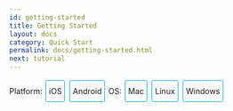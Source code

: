 ```yaml
---
id: getting-started
title: Getting Started
layout: docs
category: Quick Start
permalink: docs/getting-started.html
next: tutorial
---
```



<div class="toggler">
<style>
.toggler a {
  display: inline-block;
  padding: 10px 5px;
  margin: 2px;
  border: 1px solid #05A5D1;
  border-radius: 3px;
  text-decoration: none !important;
}
.display-os-mac .toggler .button-mac,
.display-os-linux .toggler .button-linux,
.display-os-windows .toggler .button-windows,
.display-platform-ios .toggler .button-ios,
.display-platform-android .toggler .button-android {
  background-color: #05A5D1;
  color: white;
}
block { display: none; }
.display-platform-ios.display-os-mac .ios.mac,
.display-platform-ios.display-os-linux .ios.linux,
.display-platform-ios.display-os-windows .ios.windows,
.display-platform-android.display-os-mac .android.mac,
.display-platform-android.display-os-linux .android.linux,
.display-platform-android.display-os-windows .android.windows {
  display: block;
}</style>
<span>Platform:</span>
<a href="javascript:void(0);" class="button-ios" onclick="display('platform', 'ios')">iOS</a>
<a href="javascript:void(0);" class="button-android" onclick="display('platform', 'android')">Android</a>
<span>OS:</span>
<a href="javascript:void(0);" class="button-mac" onclick="display('os', 'mac')">Mac</a>
<a href="javascript:void(0);" class="button-linux" onclick="display('os', 'linux')">Linux</a>
<a href="javascript:void(0);" class="button-windows" onclick="display('os', 'windows')">Windows</a>
</div>

<!-- ######### LINUX AND WINDOWS for iOS ##################### -->

<block class="linux windows ios" />

## Unsupported

<div>Unfortunately, Apple only lets you develop for iOS on a Mac machine. Please check out the <a href="" onclick="display('platform', 'android')">Android</a> instructions instead.</div>

<center><img src="img/react-native-sorry-not-supported.png" width="150"></img></center>

<!-- ######### MAC for iOS ##################### -->

<block class="mac ios android" />

## Installation

### Required Prerequisites

#### Homebrew

[Homebrew](http://brew.sh/), in order to install the required NodeJS, in addition to some
recommended installs.

```
/usr/bin/ruby -e "$(curl -fsSL https://raw.githubusercontent.com/Homebrew/install/master/install)"
```

#### Node

Use Homebrew to install [Node.js](https://nodejs.org/).

> NodeJS 4.0 or greater is required for React Native. The default Homebrew package for Node is
> currently 6.0, so that is not an issue.  

```
brew install node
```

#### React Native Command Line Tools

The React Native command line tools allow you to easily create and initialize projects, etc.

```
npm install -g react-native-cli
```

> If you see the error, `EACCES: permission denied`, please run the command:
> `sudo npm install -g react-native-cli`.

<block class="mac ios" />

#### Xcode

[Xcode](https://developer.apple.com/xcode/downloads/) 7.0 or higher. Open the App Store or go to https://developer.apple.com/xcode/downloads/. This will also install `git` as well.

<block class="mac android" />

#### Android Studio

[Android Studio](http://developer.android.com/sdk/index.html) 2.0 or higher.

> Android Studio requires the Java Development Kit [JDK] 1.8 or higher. You can type
> `javac -version` to see what version you have, if any. If you do not meet the JDK requirement,
> you can
> [download it](http://www.oracle.com/technetwork/java/javase/downloads/jdk8-downloads-2133151.html).

Android Studio will provide you the Android SDK and emulator required to run and test your React
Native apps.

> Unless otherwise mentioned, keep all the setup defaults intact. For example, the
> `Android Support Repository` is installed automatically with Android Studio, and we need that
> for React Native.

You will need to customize your installation:

- Choose a `Custom` installation

![custom installation](img/react-native-android-studio-custom-install.png)

- Choose both `Performance` and `Android Virtual Device`

![additional installs](img/react-native-android-studio-additional-installs.png)

- After installation, choose `Configure | SDK Manager` from the Android Studio welcome window.

![configure sdk](img/react-native-android-studio-configure-sdk.png)

- In the `SDK Platforms` window, choose `Show Package Details` and under `Android 6.0 (Marshmallow)`, make sure that `Google APIs`, `Intel x86 Atom System Image`, `Intel x86 Atom_64 System Image`, and `Google APIs Intel x86 Atom_64 System Image` are checked.

![platforms](img/react-native-android-studio-android-sdk-platforms.png)

- In the `SDK Tools` window, choose `Show Package Details` and under `Android SDK Build Tools`, make sure that `Android SDK Build-Tools 23.0.1` is selected.

![build tools](img/react-native-android-studio-android-sdk-build-tools.png)

#### ANDROID_HOME Environment Variable

Ensure the `ANDROID_HOME` environment variable points to your existing Android SDK. To do that, add
this to your `~/.bashrc`, `~/.bash_profile` (or whatever your shell uses) and re-open your terminal:

```
# If you installed the SDK without Android Studio, then it may be something like:
# /usr/local/opt/android-sdk
export ANDROID_HOME=~/Library/Android/sdk
```

<block class="mac ios android" />

### Highly Recommended Installs

#### Watchman

[Watchman](https://facebook.github.io/watchman/docs/install.html) is a tool by Facebook for watching
changes in the filesystem. It is recommended you install it for better performance.

```
brew install watchman
```

#### Flow

[Flow](http://www.flowtype.org), for static typechecking of your React Native code (when using
Flow as part of your codebase).


```
brew install flow
```

<block class="mac android" />

#### Add Android Tools Directory to your `PATH`

You can add the Android tools directory on your `PATH` in case you need to run any of the Android
tools from the command line such as `android avd`. In your `~/.bash` or `~/.bash_profile`:

```
# Your exact string here may be different.
PATH="~/Library/Android/sdk/tools:~/Library/Android/sdk/platform-tools:${PATH}"
export PATH
```

#### Gradle Daemon

Enable [Gradle Daemon](https://docs.gradle.org/2.9/userguide/gradle_daemon.html) which greatly improves incremental build times for changes in java code.

### Other Optional Installs

#### Git

Git version control. If you have installed [Xcode](https://developer.apple.com/xcode/), Git is
already installed, otherwise run the following:

```
brew install git
```

<block class="mac ios android" />

#### Nuclide

[Nuclide](http://nuclide.io) is an IDE from Facebook providing a first-class development environment
for writing, [running](http://nuclide.io/docs/platforms/react-native/#running-applications) and
[debugging](http://nuclide.io/docs/platforms/react-native/#debugging)
[React Native](http://nuclide.io/docs/platforms/react-native/) applications.

Get started with Nuclide [here](http://nuclide.io/docs/quick-start/getting-started/).

<block class="mac android" />

#### Genymotion

Genymotion is an alternative to the stock Google emulator that comes with Android Studio.
However, it's only free for personal use. If you want to use the stock Google emulator, see below.

1. Download and install [Genymotion](https://www.genymotion.com/).
2. Open Genymotion. It might ask you to install VirtualBox unless you already have it.
3. Create a new emulator and start it.
4. To bring up the developer menu press ⌘+M

### Troubleshooting

#### Virtual Device Not Created When Installing Android Studio

There is a [known bug](https://code.google.com/p/android/issues/detail?id=207563) on some versions
of Android Studio where a virtual device will not be created, even though you selected it in the
installation sequence. You may see this at the end of the installation:

```
Creating Android virtual device
Unable to create a virtual device: Unable to create Android virtual device
```

If you see this, run `android avd` and create the virtual device manually.

![avd](img/react-native-android-studio-avd.png)

Then select the new device in the AVD Manager window and click `Start...`.

#### Shell Command Unresponsive Exception

If you encounter:

```
Execution failed for task ':app:installDebug'.
  com.android.builder.testing.api.DeviceException: com.android.ddmlib.ShellCommandUnresponsiveException
```

try downgrading your Gradle version to 1.2.3 in `<project-name>/android/build.gradle` (https://github.com/facebook/react-native/issues/2720)


<!-- ######### LINUX and WINDOWS for ANDROID ##################### -->

<block class="linux windows android" />

## Installation

### Required Prerequisites

<block class="windows android" />

#### Chocolatey

[Chocolatey](https://chocolatey.org) is a package manager for Windows similar to `yum` and
`apt-get`. See the [website](https://chocolatey.org) for updated instructions, but installing from
the Terminal should be something like:

```
@powershell -NoProfile -ExecutionPolicy Bypass -Command "iex ((new-object net.webclient).DownloadString('https://chocolatey.org/install.ps1'))" && SET PATH=%PATH%;%ALLUSERSPROFILE%\chocolatey\bin
```

> Normally when you run Chocolatey to install a package, you should run your Terminal as
> Administrator.

#### Python 2

Fire up the Termimal and use Chocolatey to install Python 2.

> Python 3 will currently not work when initializing a React Native project.

```
choco install python2
```

<block class="linux windows android" />

#### Node

<block class="linux android" />

Fire up the Terminal and type the following commands to install NodeJS from the NodeSource
repository:

```
sudo apt-get install -y build-essential
curl -sL https://deb.nodesource.com/setup_4.x | sudo -E bash -
sudo apt-get install -y nodejs
sudo ln -s /usr/bin/nodejs /usr/bin/node
```

<block class='windows android' />

Fire up the Termimal and use Chocolatey to install NodeJS.

```
choco install nodejs.install
```

<block class="windows linux android" />

#### React Native Command Line Tools

The React Native command line tools allow you to easily create and initialize projects, etc.

```
npm install -g react-native-cli
```

> If you see the error, `EACCES: permission denied`, please run the command:
> `sudo npm install -g react-native-cli`.

#### Android Studio

[Android Studio](http://developer.android.com/sdk/index.html) 2.0 or higher.

> Android Studio requires the Java Development Kit [JDK] 1.8 or higher. You can type
> `javac -version` to see what version you have, if any. If you do not meet the JDK requirement,
> you can
> [download it](http://www.oracle.com/technetwork/java/javase/downloads/jdk8-downloads-2133151.html),
> or use a pacakage manager to install it (e.g. `choco install jdk8`,
> `apt-get install default-jdk`).

Android Studio will provide you the Android SDK and emulator required to run and test your React
Native apps.

> Unless otherwise mentioned, keep all the setup defaults intact. For example, the
> `Android Support Repository` is installed automatically with Android Studio, and we need that
> for React Native.

<block class="linux android" />

You will need to customize your installation:

- Choose a `Custom` installation

![custom installation](img/react-native-android-studio-custom-install-linux.png)

- Choose `Android Virtual Device`

![additional installs](img/react-native-android-studio-additional-installs-linux.png)

<block class="windows android" />

- Make sure all components are checked for the install, particularly the `Android SDK` and `Android Device Emulator`.

- After the initial install, choose a `Custom` installation.

![custom installation](img/react-native-android-studio-custom-install-windows.png)

- Verify installed components, particularly the emulator and the HAXM accelerator. They should be checked.

![verify installs](img/react-native-android-studio-verify-installs-windows.png)

<block class="windows linux android" />

- After installation, choose `Configure | SDK Manager` from the Android Studio welcome window.

<block class="linux android" />

![configure sdk](img/react-native-android-studio-configure-sdk-linux.png)

<block class="windows android" />

![configure sdk](img/react-native-android-studio-configure-sdk-windows.png)

<block class="windows linux android" />

- In the `SDK Platforms` window, choose `Show Package Details` and under `Android 6.0 (Marshmallow)`, make sure that `Google APIs`, `Intel x86 Atom System Image`, `Intel x86 Atom_64 System Image`, and `Google APIs Intel x86 Atom_64 System Image` are checked.

<block class="linux android" />

![platforms](img/react-native-android-studio-android-sdk-platforms-linux.png)

<block class="windows android" />

![platforms](img/react-native-android-studio-android-sdk-platforms-windows.png)

<block class="windows linux android" />

- In the `SDK Tools` window, choose `Show Package Details` and under `Android SDK Build Tools`, make sure that `Android SDK Build-Tools 23.0.1` is selected.

<block class="linux android" />

![build tools](img/react-native-android-studio-android-sdk-build-tools-linux.png)

<block class="windows android" />

![build tools](img/react-native-android-studio-android-sdk-build-tools-windows.png)

<block class="windows linux android" />

#### ANDROID_HOME Environment Variable

Ensure the `ANDROID_HOME` environment variable points to your existing Android SDK.

<block class="linux android" />

To do that, add this to your `~/.bashrc`, `~/.bash_profile` (or whatever your shell uses) and
re-open your terminal:

```
# If you installed the SDK without Android Studio, then it may be something like:
# /usr/local/opt/android-sdk; Generally with Android Studio, the SDK is installed here...
export ANDROID_HOME=~/Android/Sdk
```

> You need to restart the Terminal to apply the new environment variables (or `source` the relevant
> bash file).

<block class="windows android" />

Go to `Control Panel` -> `System and Security` -> `System` -> `Change settings` ->
`Advanced System Settings` -> `Environment variables` -> `New`

> Your path to the SDK will vary to the one shown below.

![env variable](img/react-native-android-sdk-environment-variable-windows.png)

> You need to restart the Command Prompt (Windows) to apply the new environment variables.

<block class="linux windows android" />

### Highly Recommended Installs

<block class="linux android" />

#### Watchman

Watchman is a tool by Facebook for watching changes in the filesystem. It is recommended you install
it for better performance.

> This also helps avoid a node file-watching bug.

Type the following into your terminal to compile watchman from source and install it:

```
git clone https://github.com/facebook/watchman.git
cd watchman
git checkout v4.5.0  # the latest stable release
./autogen.sh
./configure
make
sudo make install
```

#### Flow

[Flow](http://www.flowtype.org), for static typechecking of your React Native code (when using
Flow as part of your codebase).

Type the following in the terminal:

```
npm install -g flow-bin
```

<block class="windows linux android" />

#### Gradle Daemon

Enable [Gradle Daemon](https://docs.gradle.org/2.9/userguide/gradle_daemon.html) which greatly
improves incremental build times for changes in java code.

<block class="mac linux android" />

```
touch ~/.gradle/gradle.properties && echo "org.gradle.daemon=true" >> ~/.gradle/gradle.properties
```

<block class="windows android" />

```
(if not exist "%USERPROFILE%/.gradle" mkdir "%USERPROFILE%/.gradle") && (echo org.gradle.daemon=true >> "%USERPROFILE%/.gradle/gradle.properties")
```

<block class="linux android" />

#### Android Emulator Accelerator

You may have seen the following screen when installing Android Studio.

![accelerator](img/react-native-android-studio-kvm-linux.png)

If your system supports KVM, you should install the
[Intel Android Emulator Accelerator](https://software.intel.com/en-us/android/articles/speeding-up-the-android-emulator-on-intel-architecture#_Toc358213272).

<block class="windows linux android" />

#### Add Android Tools Directory to your `PATH`

You can add the Android tools directory on your `PATH` in case you need to run any of the Android
tools from the command line such as `android avd`.

<block class="linux android" />

In your `~/.bashrc` or `~/.bash_profile`:

```
# Your exact string here may be different.
PATH="~/Android/Sdk/tools:~/Android/Sdk/platform-tools:${PATH}"
export PATH
```

<block class="windows android" />

Go to `Control Panel` -> `System and Security` -> `System` -> `Change settings` ->
`Advanced System Settings` -> `Environment variables` ->  highlight `PATH` -> `Edit...`

> The location of your Android tools directories will vary.

![env variable](img/react-native-android-tools-environment-variable-windows.png)

<block class="windows linux android" />

### Other Optional Installs

#### Git

<block class="linux android">

Install Git [via your package manager](https://git-scm.com/download/linux)
(e.g., `sudo apt-get install git-all`).

<block class="windows android" />

You can use Chocolatey to install `git` via:

```
choco install git
```

Alternatively, you can download and install [Git for Windows](https://git-for-windows.github.io/).
During the setup process, choose "Run Git from Windows Command Prompt", which will add `git` to your
`PATH` environment variable.

<block class="linux android" />

#### Nuclide

[Nuclide] is an IDE from Facebook providing a first-class development environment for writing,
[running](http://nuclide.io/docs/platforms/react-native/#running-applications) and
[debugging](http://nuclide.io/docs/platforms/react-native/#debugging)
[React Native](http://nuclide.io/docs/platforms/react-native/) applications.

Get started with Nuclide [here](http://nuclide.io/docs/quick-start/getting-started/).

<block class="linux windows android" />

#### Genymotion

Genymotion is an alternative to the stock Google emulator that comes with Android Studio.
However, it's only free for personal use. If you want to use the stock Google emulator, see below.

1. Download and install [Genymotion](https://www.genymotion.com/).
2. Open Genymotion. It might ask you to install VirtualBox unless you already have it.
3. Create a new emulator and start it.
4. To bring up the developer menu press ⌘+M

<block class="windows android" />

#### Visual Studio Emulator for Android

The [Visual Studio Emulator for Android](https://www.visualstudio.com/en-us/features/msft-android-emulator-vs.aspx)
is a free android emulator that is hardware accelerated via Hyper-V. It is an alternative to the
stock Google emulator that comes with Android Studio. It doesn't require you to install Visual
Studio at all.

To use it with react-native you just have to add a key and value to your registry:

1. Open the Run Command (Windows+R)
2. Enter `regedit.exe`
3. In the Registry Editor navigate to `HKEY_LOCAL_MACHINE\SOFTWARE\Wow6432Node\Android SDK Tools`
4. Right Click on `Android SDK Tools` and choose `New > String Value`
5. Set the name to `Path`
6. Double Click the new `Path` Key and set the value to `C:\Program Files\Android\sdk`. The path value might be different on your machine.

You will also need to run the command `adb reverse tcp:8081 tcp:8081` with this emulator.

Then restart the emulator and when it runs you can just do `react-native run-android` as usual.

<block class="windows linux android" />

### Troubleshooting

#### Unable to run mksdcard SDK Tool

When installing Android Studio, if you get the error:

```
Unable to run mksdcard SDK tool
```

then install the standard C++ library:

```
sudo apt-get install lib32stdc++6
```

#### Virtual Device Not Created When Installing Android Studio

There is a [known bug](https://code.google.com/p/android/issues/detail?id=207563) on some versions
of Android Studio where a virtual device will not be created, even though you selected it in the
installation sequence. You may see this at the end of the installation:

<block class="linux android" />

```
Creating Android virtual device
Unable to create a virtual device: Unable to create Android virtual device
```

<block class="windows android" />

![no virtual device](img/react-native-android-studio-no-virtual-device-windows.png)

<block class="windows linux android" />

If you see this, run `android avd` and create the virtual device manually.

<block class="linux android" />

![avd](img/react-native-android-studio-avd-linux.png)

<block class="windows android" />

![avd](img/react-native-android-studio-avd-windows.png)

<block class="windows linux android" />

Then select the new device in the AVD Manager window and click `Start...`.

<block class="linux android" />

#### Shell Command Unresponsive Exception

In case you encounter

```
Execution failed for task ':app:installDebug'.
  com.android.builder.testing.api.DeviceException: com.android.ddmlib.ShellCommandUnresponsiveException
```

try downgrading your Gradle version to 1.2.3 in `<project-name>/android/build.gradle` (https://github.com/facebook/react-native/issues/2720)

<block class="mac ios android" />

## Testing Installation

<block class="mac ios" />

```
react-native init AwesomeProject
cd AwesomeProject
react-native run-ios
```

> You can also
> [open the `AwesomeProject`](http://nuclide.io/docs/quick-start/getting-started/#adding-a-project)
> folder in [Nuclide](http://nuclide.io) and
> [run the application](http://nuclide.io/docs/platforms/react-native/#command-line), or open
> `ios/AwesomeProject.xcodeproj` and hit the `Run` button in Xcode.

<block class="mac android" />

```
react-native init AwesomeProject
cd AwesomeProject
react-native run-android
```

> You can also
> [open the `AwesomeProject`](http://nuclide.io/docs/quick-start/getting-started/#adding-a-project)
> folder in [Nuclide](http://nuclide.io) and
> [run the application](http://nuclide.io/docs/platforms/react-native/#command-line).

<block class="mac ios android" />

### Modifying Project

Now that you successfully started the project, let's modify it:

<block class="mac ios" />

- Open `index.ios.js` in your text editor of choice (e.g. [Nuclide](http://nuclide.io/docs/platforms/react-native/)) and edit some lines.
- Hit ⌘-R in your iOS simulator to reload the app and see your change!

<block class="mac android" />

- Open `index.android.js` in your text editor of choice (e.g. [Nuclide](http://nuclide.io/docs/platforms/react-native/)) and edit some lines.
- Press the `R` key twice **OR** open the menu (F2 by default, or ⌘-M in Genymotion) and select Reload JS to see your change!
- Run `adb logcat *:S ReactNative:V ReactNativeJS:V` in a terminal to see your app's logs

<block class="mac ios android" />

### That's It

Congratulations! You've successfully run and modified your first React Native app.

<center><img src="img/react-native-congratulations.png" width="150"></img></center>

<block class="windows linux android" />

## Testing Installation

```
react-native init AwesomeProject
cd AwesomeProject
react-native run-android
```

<block class="windows linux android" />

### Troubleshooting Run

A common issue is that the packager is not started automatically when you run
`react-native run-android`. You can start it manually using:

```
cd AwesomeProject
react-native start
```

<block class="windows android" />

Or if you hit a `ERROR  Watcher took too long to load` on Windows, try increasing the timeout in [this file](https://github.com/facebook/react-native/blob/5fa33f3d07f8595a188f6fe04d6168a6ede1e721/packager/react-packager/src/DependencyResolver/FileWatcher/index.js#L16) (under your `node_modules/react-native/`).

<block class="windows linux android" />

### Modifying Project

Now that you successfully started the project, let's modify it:

- Open `index.android.js` in your text editor of choice (e.g. [Nuclide](http://nuclide.io/docs/platforms/react-native/)) and edit some lines.
- Press the `R` key twice **OR** open the menu (F2 by default, or ctrl-M in the emulator) and select Reload JS to see your change!
- Run `adb logcat *:S ReactNative:V ReactNativeJS:V` in a terminal to see your app's logs

### That's It

Congratulations! You've successfully run and modified your first React Native app.

<center><img src="img/react-native-congratulations.png" width="150"></img></center>

<block class="mac ios android" />

## Common Followups

<block class="mac ios" />

- If you want to run on a physical device, see the [Running on iOS Device page](docs/running-on-device-ios.html#content).

<block class="mac android" />

- If you want to run on a physical device, see the [Running on Android Device page](docs/running-on-device-android.html#content).

<block class="mac ios android" />

- If you run into any issues getting started, see the [Troubleshooting page](docs/troubleshooting.html#content).


<block class="windows linux android" />

## Common Followups

- If you want to run on a physical device, see the [Running on Android Device page](docs/running-on-device-android.html#content).

- If you run into any issues getting started, see the [Troubleshooting page](docs/troubleshooting.html#content).

<script>
// Convert <div>...<span><block /></span>...</div>
// Into <div>...<block />...</div>
var blocks = document.getElementsByTagName('block');
for (var i = 0; i < blocks.length; ++i) {
  var block = blocks[i];
  var span = blocks[i].parentNode;
  var container = span.parentNode;
  container.insertBefore(block, span);
  container.removeChild(span);
}
// Convert <div>...<block />content<block />...</div>
// Into <div>...<block>content</block><block />...</div>
blocks = document.getElementsByTagName('block');
for (var i = 0; i < blocks.length; ++i) {
  var block = blocks[i];
  while (block.nextSibling && block.nextSibling.tagName !== 'BLOCK') {
    block.appendChild(block.nextSibling);
  }
}
function display(type, value) {
  var container = document.getElementsByTagName('block')[0].parentNode;
  container.className = 'display-' + type + '-' + value + ' ' +
    container.className.replace(RegExp('display-' + type + '-[a-z]+ ?'), '');
  event && event.preventDefault();
}
var isMac = navigator.platform === 'MacIntel';
var isWindows = navigator.platform === 'Win32';
display('os', isMac ? 'mac' : (isWindows ? 'windows' : 'linux'));
display('platform', isMac ? 'ios' : 'android');
</script>
